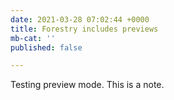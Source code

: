 ```yaml
---
date: 2021-03-28 07:02:44 +0000
title: Forestry includes previews
mb-cat: ''
published: false

---
```

Testing preview mode. This is a note.